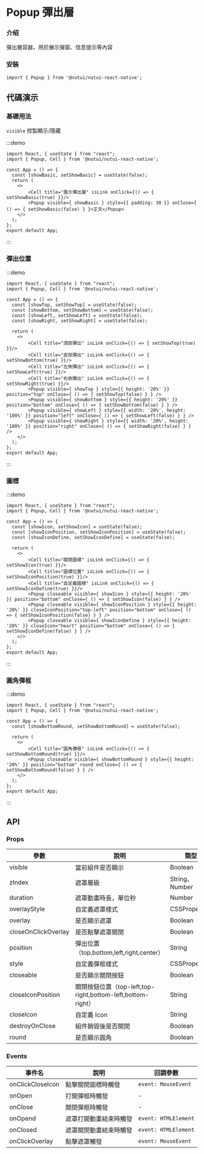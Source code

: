 # Popup 彈出層

### 介绍

彈出層容器，用於展示彈窗、信息提示等內容

### 安裝

```tsx
import { Popup } from '@nutui/nutui-react-native';
```

## 代碼演示

### 基礎用法

`visible` 控製顯示/隱藏

:::demo

```tsx
import React, { useState } from "react";
import { Popup, Cell } from '@nutui/nutui-react-native';

const App = () => {
  const [showBasic, setShowBasic] = useState(false);
  return (
    <>
        <Cell title="展示彈出層" isLink onClick={() => { setShowBasic(true) }}/>
        <Popup visible={ showBasic } style={{ padding: 30 }} onClose={ () => { setShowBasic(false) } }>正文</Popup>
    </>
  );
};
export default App;
```

:::

### 彈出位置

:::demo

```tsx
import React, { useState } from "react";
import { Popup, Cell } from '@nutui/nutui-react-native';

const App = () => {
  const [showTop, setShowTop] = useState(false);
  const [showBottom, setShowBottom] = useState(false);
  const [showLeft, setShowLeft] = useState(false);
  const [showRight, setShowRight] = useState(false);

  return (
    <>
        <Cell title="頂部彈出" isLink onClick={() => { setShowTop(true) }}/>
        <Cell title="底部彈出" isLink onClick={() => { setShowBottom(true) }}/>
        <Cell title="左側彈出" isLink onClick={() => { setShowLeft(true) }}/>
        <Cell title="右側彈出" isLink onClick={() => { setShowRight(true) }}/>
        <Popup visible={ showTop } style={{ height: '20%' }} position="top" onClose={ () => { setShowTop(false) } } />
        <Popup visible={ showBottom } style={{ height: '20%' }} position="bottom" onClose={ () => { setShowBottom(false) } } />
        <Popup visible={ showLeft } style={{ width: '20%', height: '100%' }} position="left" onClose={ () => { setShowLeft(false) } } />
        <Popup visible={ showRight } style={{ width: '20%', height: '100%' }} position="right" onClose={ () => { setShowRight(false) } } />
    </>
  );
};
export default App;
```

:::

### 圖標

:::demo

```tsx
import React, { useState } from "react";
import { Popup, Cell } from '@nutui/nutui-react-native';

const App = () => {
  const [showIcon, setShowIcon] = useState(false);
  const [showIconPosition, setShowIconPosition] = useState(false);
  const [showIconDefine, setShowIconDefine] = useState(false);

  return (
    <>
        <Cell title="關閉圖標" isLink onClick={() => { setShowIcon(true) }}/>
        <Cell title="圖標位置" isLink onClick={() => { setShowIconPosition(true) }}/>
        <Cell title="自定義圖標" isLink onClick={() => { setShowIconDefine(true) }}/>
        <Popup closeable visible={ showIcon } style={{ height: '20%' }} position="bottom" onClose={ () => { setShowIcon(false) } } />
        <Popup closeable visible={ showIconPosition } style={{ height: '20%' }} closeIconPosition="top-left" position="bottom" onClose={ () => { setShowIconPosition(false) } } />
        <Popup closeable visible={ showIconDefine } style={{ height: '20%' }} closeIcon="heart" position="bottom" onClose={ () => { setShowIconDefine(false) } } />
    </>
  );
};
export default App;
```

:::

### 圓角彈框

:::demo

```tsx
import React, { useState } from "react";
import { Popup, Cell } from '@nutui/nutui-react-native';

const App = () => {
  const [showBottomRound, setShowBottomRound] = useState(false);

  return (
    <>
        <Cell title="圓角彈框" isLink onClick={() => { setShowBottomRound(true) }}/>
        <Popup closeable visible={ showBottomRound } style={{ height: '20%' }} position="bottom" round onClose={ () => { setShowBottomRound(false) } } />
    </>
  );
};
export default App;
```

:::

## API

### Props

| 參數                | 說明                                                        | 類型           | 默認值        |
| ------------------- | ----------------------------------------------------------- | -------------- | ------------- |
| visible             | 當前組件是否顯示                                            | Boolean        | `false`       |
| zIndex              | 遮罩層級                                                    | String、Number | `2000`        |
| duration            | 遮罩動畫時長，單位秒                                        | Number         | `0.3`         |
| overlayStyle        | 自定義遮罩樣式                                              | CSSProperties  | -             |
| overlay             | 是否顯示遮罩                                                | Boolean        | `true`        |
| closeOnClickOverlay | 是否點擊遮罩關閉                                            | Boolean        | `true`        |
| position            | 彈出位置（top,bottom,left,right,center）                    | String         | `"center"`    |
| style               | 自定義彈框樣式                                              | CSSProperties  | -             |
| closeable           | 是否顯示關閉按鈕                                            | Boolean        | `false`       |
| closeIconPosition   | 關閉按鈕位置（top-left,top-right,bottom-left,bottom-right） | String         | `"top-right"` |
| closeIcon           | 自定義 Icon                                                 | String         | `"close"`     |
| destroyOnClose      | 組件銷毀後是否關閉                                          | Boolean        | `true`        |
| round               | 是否顯示圓角                                                | Boolean        | `false`       |

### Events

| 事件名           | 說明                   | 回調參數             |
| ---------------- | ---------------------- | -------------------- |
| onClickCloseIcon | 點擊關閉圖標時觸發     | `event: MouseEvent`  |
| onOpen           | 打開彈框時觸發         | -                    |
| onClose          | 關閉彈框時觸發         | -                    |
| onOpend          | 遮罩打開動畫結束時觸發 | `event: HTMLElement` |
| onClosed         | 遮罩關閉動畫結束時觸發 | `event: HTMLElement` |
| onClickOverlay   | 點擊遮罩觸發           | `event: MouseEvent`  |
